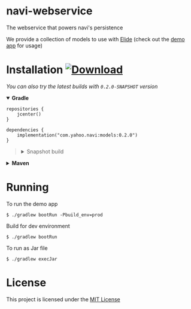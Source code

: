 # navi-webservice

The webservice that powers navi's persistence

We provide a collection of models to use with [Elide](https://github.com/yahoo/elide) (check out the [demo app](./app) for usage)

# Installation [ ![Download](https://api.bintray.com/packages/yahoo/maven/navi/images/download.svg) ](https://bintray.com/yahoo/maven/navi/_latestVersion)

_You can also try the latest builds with `0.2.0-SNAPSHOT` version_

<details open=true><summary><strong>Gradle</strong></summary>

```
repositories {
    jcenter()
}
```

```
dependencies {
    implementation("com.yahoo.navi:models:0.2.0")
}
```

<blockquote><details><summary>Snapshot build</summary>

```
repositories {
    maven {
        url "https://oss.jfrog.org/artifactory/oss-snapshot-local"
    }
}
```

```
dependencies {
    implementation("com.yahoo.navi:models:0.2.0-SNAPSHOT")
}
```

</details></blockquote>
</details>

<details><summary><strong>Maven</strong></summary>

```xml
<repositories>
    <repository>
        <snapshots>
            <enabled>false</enabled>
        </snapshots>
        <id>central</id>
        <name>bintray</name>
        <url>https://jcenter.bintray.com</url>
    </repository>
</repositories>
```

```xml
<dependencies>
    <dependency>
      <groupId>com.yahoo.navi</groupId>
      <artifactId>models</artifactId>
      <version>0.2.0</version>
    </dependency>
</dependencies>
```

<blockquote><details><summary>Snapshot build</summary>

```xml
<repositories>
    <repository>
        <id>oss-snapshot-local</id>
        <name>oss-snapshot-local</name>
        <url>https://oss.jfrog.org/artifactory/oss-snapshot-local</url>
    </repository>
</repositories>
```

```xml
<dependencies>
    <dependency>
      <groupId>com.yahoo.navi</groupId>
      <artifactId>models</artifactId>
      <version>0.2.0-SNAPSHOT</version>
    </dependency>
</dependencies>
```

</details></blockquote>
</details>

# Running

To run the demo app

```shell script
$ ./gradlew bootRun -Pbuild_env=prod
```

Build for dev environment

```shell script
$ ./gradlew bootRun
```

To run as Jar file

```shell script
$ ./gradlew execJar
```

# License

This project is licensed under the [MIT License](LICENSE.md)
